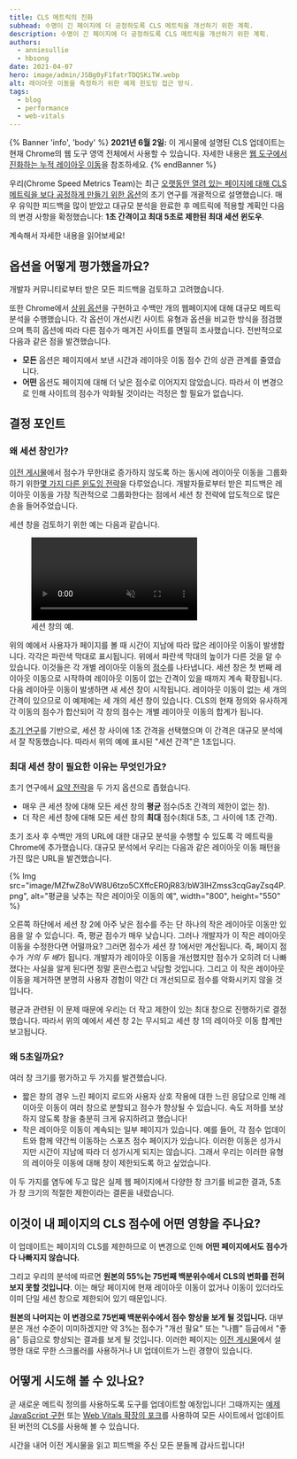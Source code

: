 ```yaml
---
title: CLS 메트릭의 진화
subhead: 수명이 긴 페이지에 더 공정하도록 CLS 메트릭을 개선하기 위한 계획.
description: 수명이 긴 페이지에 더 공정하도록 CLS 메트릭을 개선하기 위한 계획.
authors:
  - anniesullie
  - hbsong
date: 2021-04-07
hero: image/admin/JSBg0yF1fatrTDQSKiTW.webp
alt: 레이아웃 이동을 측정하기 위한 예제 윈도잉 접근 방식.
tags:
  - blog
  - performance
  - web-vitals
---
```


{% Banner 'info', 'body' %} **2021년 6월 2일:** 이 게시물에 설명된 CLS 업데이트는 현재 Chrome의 웹 도구 영역 전체에서 사용할 수 있습니다. 자세한 내용은 [웹 도구에서 진화하는 누적 레이아웃 이동](/cls-web-tooling/)을 참조하세요. {% endBanner %}

우리(Chrome Speed Metrics Team)는 최근 [오랫동안 열려 있는 페이지에 대해 CLS 메트릭을 보다 공정하게 만들기 위한 옵션](/better-layout-shift-metric/)의 초기 연구를 개괄적으로 설명했습니다. 매우 유익한 피드백을 많이 받았고 대규모 분석을 완료한 후 메트릭에 적용할 계획인 다음의 변경 사항을 확정했습니다: **1초 간격이고 최대 5초로 제한된 최대 세션 윈도우**.

계속해서 자세한 내용을 읽어보세요!

## 옵션을 어떻게 평가했을까요?

개발자 커뮤니티로부터 받은 모든 피드백을 검토하고 고려했습니다.

또한 Chrome에서 [상위 옵션](/better-layout-shift-metric/#best-strategies)을 구현하고 수백만 개의 웹페이지에 대해 대규모 메트릭 분석을 수행했습니다. 각 옵션이 개선시킨 사이트 유형과 옵션을 비교한 방식을 점검했으며 특히 옵션에 따라 다른 점수가 매겨진 사이트를 면밀히 조사했습니다. 전반적으로 다음과 같은 점을 발견했습니다.

- **모든** 옵션은 페이지에서 보낸 시간과 레이아웃 이동 점수 간의 상관 관계를 줄였습니다.
- **어떤** 옵션도 페이지에 대해 더 낮은 점수로 이어지지 않았습니다. 따라서 이 변경으로 인해 사이트의 점수가 악화될 것이라는 걱정은 할 필요가 없습니다.

## 결정 포인트

### 왜 세션 창인가?

[이전 게시물](/better-layout-shift-metric/)에서 점수가 무한대로 증가하지 않도록 하는 동시에 레이아웃 이동을 그룹화하기 위한[몇 가지 다른 윈도잉 전략](/better-layout-shift-metric/#windowing-strategies)을 다루었습니다. 개발자들로부터 받은 피드백은 레이아웃 이동을 가장 직관적으로 그룹화한다는 점에서 세션 창 전략에 압도적으로 많은 손을 들어주었습니다.

세션 창을 검토하기 위한 예는 다음과 같습니다.

<figure>
  <video controls autoplay loop muted>
    <source src="https://storage.googleapis.com/web-dev-assets/better-layout-shift-metric/session-window.webm" type="video/webm">
    <source src="https://storage.googleapis.com/web-dev-assets/better-layout-shift-metric/session-window.mp4" type="video/mp4">
  </source></source></video>
  <figcaption>세션 창의 예.</figcaption></figure>

위의 예에서 사용자가 페이지를 볼 때 시간이 지남에 따라 많은 레이아웃 이동이 발생합니다. 각각은 파란색 막대로 표시됩니다. 위에서 파란색 막대의 높이가 다른 것을 알 수 있습니다. 이것들은 각 개별 레이아웃 이동의 [점수](/cls/#layout-shift-score)를 나타냅니다. 세션 창은 첫 번째 레이아웃 이동으로 시작하여 레이아웃 이동이 없는 간격이 있을 때까지 계속 확장됩니다. 다음 레이아웃 이동이 발생하면 새 세션 창이 시작됩니다. 레이아웃 이동이 없는 세 개의 간격이 있으므로 이 예제에는 세 개의 세션 창이 있습니다. CLS의 현재 정의와 유사하게 각 이동의 점수가 합산되어 각 창의 점수는 개별 레이아웃 이동의 합계가 됩니다.

[초기 연구](/better-layout-shift-metric/#best-strategies)를 기반으로, 세션 창 사이에 1초 간격을 선택했으며 이 간격은 대규모 분석에서 잘 작동했습니다. 따라서 위의 예에 표시된 "세션 간격"은 1초입니다.

### 최대 세션 창이 필요한 이유는 무엇인가요?

초기 연구에서 [요약 전략](/better-layout-shift-metric/#summarization)을 두 가지 옵션으로 좁혔습니다.

- 매우 큰 세션 창에 대해 모든 세션 창의 **평균** 점수(5초 간격의 제한이 없는 창).
- 더 작은 세션 창에 대해 모든 세션 창의 **최대** 점수(최대 5초, 그 사이에 1초 간격).

초기 조사 후 수백만 개의 URL에 대한 대규모 분석을 수행할 수 있도록 각 메트릭을 Chrome에 추가했습니다. 대규모 분석에서 우리는 다음과 같은 레이아웃 이동 패턴을 가진 많은 URL을 발견했습니다.

{% Img src="image/MZfwZ8oVW8U6tzo5CXffcER0jR83/bW3lHZmss3cqGayZsq4P.png", alt="평균을 낮추는 작은 레이아웃 이동의 예", width="800", height="550" %}

오른쪽 하단에서 세션 창 2에 아주 낮은 점수를 주는 단 하나의 작은 레이아웃 이동만 있음을 알 수 있습니다. 즉, 평균 점수가 매우 낮습니다. 그러나 개발자가 이 작은 레이아웃 이동을 수정한다면 어떨까요? 그러면 점수가 세션 창 1에서만 계산됩니다. 즉, 페이지 점수가 *거의 두 배*가 됩니다. 개발자가 레이아웃 이동을 개선했지만 점수가 오히려 더 나빠졌다는 사실을 알게 된다면 정말 혼란스럽고 낙담할 것입니다. 그리고 이 작은 레이아웃 이동을 제거하면 분명히 사용자 경험이 약간 더 개선되므로 점수를 악화시키지 않을 것입니다.

평균과 관련된 이 문제 때문에 우리는 더 작고 제한이 있는 최대 창으로 진행하기로 결정했습니다. 따라서 위의 예에서 세션 창 2는 무시되고 세션 창 1의 레이아웃 이동 합계만 보고됩니다.

### 왜 5초일까요?

여러 창 크기를 평가하고 두 가지를 발견했습니다.

- 짧은 창의 경우 느린 페이지 로드와 사용자 상호 작용에 대한 느린 응답으로 인해 레이아웃 이동이 여러 창으로 분할되고 점수가 향상될 수 있습니다. 속도 저하를 보상하지 않도록 창을 충분히 크게 유지하려고 했습니다!
- 작은 레이아웃 이동이 계속되는 일부 페이지가 있습니다. 예를 들어, 각 점수 업데이트와 함께 약간씩 이동하는 스포츠 점수 페이지가 있습니다. 이러한 이동은 성가시지만 시간이 지남에 따라 더 성가시게 되지는 않습니다. 그래서 우리는 이러한 유형의 레이아웃 이동에 대해 창이 제한되도록 하고 싶었습니다.

이 두 가지를 염두에 두고 많은 실제 웹 페이지에서 다양한 창 크기를 비교한 결과, 5초가 창 크기의 적절한 제한이라는 결론을 내렸습니다.

## 이것이 내 페이지의 CLS 점수에 어떤 영향을 주나요?

이 업데이트는 페이지의 CLS를 제한하므로 이 변경으로 인해 **어떤 페이지에서도 점수가 다 나빠지지 않습니다.**

그리고 우리의 분석에 따르면 **원본의 55%는 75번째 백분위수에서 CLS의 변화를 전혀 보지 못할 것입니다**. 이는 해당 페이지에 현재 레이아웃 이동이 없거나 이동이 있더라도 이미 단일 세션 창으로 제한되어 있기 때문입니다.

**원본의 나머지는 이 변경으로 75번째 백분위수에서 점수 향상을 보게 될 것입니다.** 대부분은 개선 수준이 미미하겠지만 약 3%는 점수가 "개선 필요" 또는 "나쁨" 등급에서 "좋음" 등급으로 향상되는 결과를 보게 될 것입니다. 이러한 페이지는 [이전 게시물](/better-layout-shift-metric/)에서 설명한 대로 무한 스크롤러를 사용하거나 UI 업데이트가 느린 경향이 있습니다.

## 어떻게 시도해 볼 수 있나요?

곧 새로운 메트릭 정의를 사용하도록 도구를 업데이트할 예정입니다! 그때까지는 [예제 JavaScript 구현](https://github.com/mmocny/web-vitals/wiki/Snippets-for-LSN-using-PerformanceObserver) 또는 [Web Vitals 확장의 포크](https://github.com/mmocny/web-vitals-extension/tree/experimental-ls)를 사용하여 모든 사이트에서 업데이트된 버전의 CLS를 사용해 볼 수 있습니다.

시간을 내어 이전 게시물을 읽고 피드백을 주신 모든 분들께 감사드립니다!
